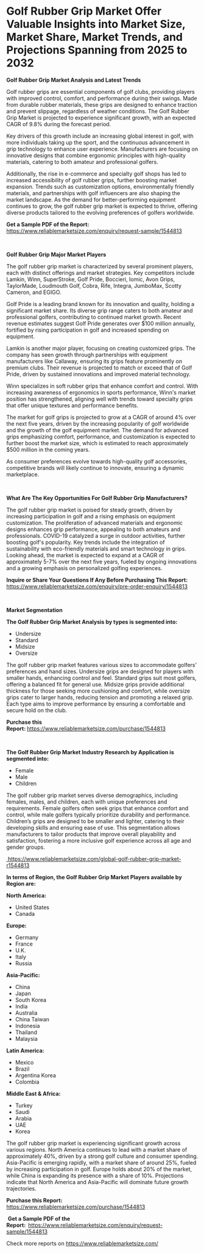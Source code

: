 <p><h1>Golf Rubber Grip Market Offer Valuable Insights into Market Size, Market Share, Market Trends, and Projections Spanning from 2025 to 2032</h1></p><p><strong>Golf Rubber Grip Market Analysis and Latest Trends</strong></p>
<p><p>Golf rubber grips are essential components of golf clubs, providing players with improved control, comfort, and performance during their swings. Made from durable rubber materials, these grips are designed to enhance traction and prevent slippage, regardless of weather conditions. The Golf Rubber Grip Market is projected to experience significant growth, with an expected CAGR of 9.8% during the forecast period. </p><p>Key drivers of this growth include an increasing global interest in golf, with more individuals taking up the sport, and the continuous advancement in grip technology to enhance user experience. Manufacturers are focusing on innovative designs that combine ergonomic principles with high-quality materials, catering to both amateur and professional golfers. </p><p>Additionally, the rise in e-commerce and specialty golf shops has led to increased accessibility of golf rubber grips, further boosting market expansion. Trends such as customization options, environmentally friendly materials, and partnerships with golf influencers are also shaping the market landscape. As the demand for better-performing equipment continues to grow, the golf rubber grip market is expected to thrive, offering diverse products tailored to the evolving preferences of golfers worldwide.</p></p>
<p><strong>Get a Sample PDF of the Report:&nbsp;</strong> <a href="https://www.reliablemarketsize.com/enquiry/request-sample/1544813?utm_campaign=1833&utm_medium=2&utm_source=Github&utm_content=ia&utm_term=09022025&utm_id=golf-rubber-grip">https://www.reliablemarketsize.com/enquiry/request-sample/1544813</a></p>
<p>&nbsp;</p>
<p><strong>Golf Rubber Grip Major Market Players</strong></p>
<p><p>The golf rubber grip market is characterized by several prominent players, each with distinct offerings and market strategies. Key competitors include Lamkin, Winn, SuperStroke, Golf Pride, Boccieri, Iomic, Avon Grips, TaylorMade, Loudmouth Golf, Cobra, Rife, Integra, JumboMax, Scotty Cameron, and EGIGO.</p><p>Golf Pride is a leading brand known for its innovation and quality, holding a significant market share. Its diverse grip range caters to both amateur and professional golfers, contributing to continued market growth. Recent revenue estimates suggest Golf Pride generates over $100 million annually, fortified by rising participation in golf and increased spending on equipment.</p><p>Lamkin is another major player, focusing on creating customized grips. The company has seen growth through partnerships with equipment manufacturers like Callaway, ensuring its grips feature prominently on premium clubs. Their revenue is projected to match or exceed that of Golf Pride, driven by sustained innovations and improved material technology.</p><p>Winn specializes in soft rubber grips that enhance comfort and control. With increasing awareness of ergonomics in sports performance, Winn's market position has strengthened, aligning well with trends toward specialty grips that offer unique textures and performance benefits.</p><p>The market for golf grips is projected to grow at a CAGR of around 4% over the next five years, driven by the increasing popularity of golf worldwide and the growth of the golf equipment market. The demand for advanced grips emphasizing comfort, performance, and customization is expected to further boost the market size, which is estimated to reach approximately $500 million in the coming years.</p><p>As consumer preferences evolve towards high-quality golf accessories, competitive brands will likely continue to innovate, ensuring a dynamic marketplace.</p></p>
<p>&nbsp;</p>
<p><strong>What Are The Key Opportunities For Golf Rubber Grip Manufacturers?</strong></p>
<p><p>The golf rubber grip market is poised for steady growth, driven by increasing participation in golf and a rising emphasis on equipment customization. The proliferation of advanced materials and ergonomic designs enhances grip performance, appealing to both amateurs and professionals. COVID-19 catalyzed a surge in outdoor activities, further boosting golf's popularity. Key trends include the integration of sustainability with eco-friendly materials and smart technology in grips. Looking ahead, the market is expected to expand at a CAGR of approximately 5-7% over the next five years, fueled by ongoing innovations and a growing emphasis on personalized golfing experiences.</p></p>
<p><strong>Inquire or Share Your Questions If Any Before Purchasing This Report:</strong> <a href="https://www.reliablemarketsize.com/enquiry/pre-order-enquiry/1544813?utm_campaign=1833&utm_medium=2&utm_source=Github&utm_content=ia&utm_term=09022025&utm_id=golf-rubber-grip">https://www.reliablemarketsize.com/enquiry/pre-order-enquiry/1544813</a></p>
<p>&nbsp;</p>
<p><strong>Market Segmentation</strong></p>
<p><strong>The Golf Rubber Grip Market Analysis by types is segmented into:</strong></p>
<p><ul><li>Undersize</li><li>Standard</li><li>Midsize</li><li>Oversize</li></ul></p>
<p><p>The golf rubber grip market features various sizes to accommodate golfers' preferences and hand sizes. Undersize grips are designed for players with smaller hands, enhancing control and feel. Standard grips suit most golfers, offering a balanced fit for general use. Midsize grips provide additional thickness for those seeking more cushioning and comfort, while oversize grips cater to larger hands, reducing tension and promoting a relaxed grip. Each type aims to improve performance by ensuring a comfortable and secure hold on the club.</p></p>
<p><strong>Purchase this Report:&nbsp;</strong><a href="https://www.reliablemarketsize.com/purchase/1544813?utm_campaign=1833&utm_medium=2&utm_source=Github&utm_content=ia&utm_term=09022025&utm_id=golf-rubber-grip">https://www.reliablemarketsize.com/purchase/1544813</a></p>
<p>&nbsp;</p>
<p><strong>The Golf Rubber Grip Market Industry Research by Application is segmented into:</strong></p>
<p><ul><li>Female</li><li>Male</li><li>Children</li></ul></p>
<p><p>The golf rubber grip market serves diverse demographics, including females, males, and children, each with unique preferences and requirements. Female golfers often seek grips that enhance comfort and control, while male golfers typically prioritize durability and performance. Children’s grips are designed to be smaller and lighter, catering to their developing skills and ensuring ease of use. This segmentation allows manufacturers to tailor products that improve overall playability and satisfaction, fostering a more inclusive golf experience across all age and gender groups.</p></p>
<p><a href="https://www.reliablemarketsize.com/global-golf-rubber-grip-market-r1544813?utm_campaign=1833&utm_medium=2&utm_source=Github&utm_content=ia&utm_term=09022025&utm_id=golf-rubber-grip">&nbsp;https://www.reliablemarketsize.com/global-golf-rubber-grip-market-r1544813</a></p>
<p><strong>In terms of Region, the Golf Rubber Grip Market Players available by Region are:</strong></p>
<p>
    <p> <strong> North America: </strong>
        <ul>
            <li>United States</li>
            <li>Canada</li>
        </ul>
        </p> 
    <p> <strong> Europe: </strong>
        <ul>
            <li>Germany</li>
            <li>France</li>
            <li>U.K.</li>
            <li>Italy</li>
            <li>Russia</li>
        </ul>
        </p> 
    <p> <strong> Asia-Pacific: </strong>
        <ul>
            <li>China</li>
            <li>Japan</li>
            <li>South Korea</li>
            <li>India</li>
            <li>Australia</li>
            <li>China Taiwan</li>
            <li>Indonesia</li>
            <li>Thailand</li>
            <li>Malaysia</li>
        </ul>
        </p> 
    <p> <strong> Latin America: </strong>
        <ul>
            <li>Mexico</li>
            <li>Brazil</li>
            <li>Argentina Korea</li>
            <li>Colombia</li>
        </ul>
        </p> 
    <p> <strong> Middle East & Africa: </strong>
        <ul>
            <li>Turkey</li>
            <li>Saudi</li>
            <li>Arabia</li>
            <li>UAE</li>
            <li>Korea</li>
        </ul>
    </p>
    </p>
<p><p>The golf rubber grip market is experiencing significant growth across various regions. North America continues to lead with a market share of approximately 40%, driven by a strong golf culture and consumer spending. Asia-Pacific is emerging rapidly, with a market share of around 25%, fueled by increasing participation in golf. Europe holds about 20% of the market, while China is expanding its presence with a share of 10%. Projections indicate that North America and Asia-Pacific will dominate future growth trajectories.</p></p>
<p><strong>Purchase this Report: </strong><a href="https://www.reliablemarketsize.com/purchase/1544813?utm_campaign=1833&utm_medium=2&utm_source=Github&utm_content=ia&utm_term=09022025&utm_id=golf-rubber-grip">https://www.reliablemarketsize.com/purchase/1544813</a></p>
<p>&nbsp;<strong>Get a Sample PDF of the Report:&nbsp;&nbsp;</strong><a href="https://www.reliablemarketsize.com/enquiry/request-sample/1544813?utm_campaign=1833&utm_medium=2&utm_source=Github&utm_content=ia&utm_term=09022025&utm_id=golf-rubber-grip">https://www.reliablemarketsize.com/enquiry/request-sample/1544813</a></p>
<p><strong></strong></p>
<p>Check more reports on <a href="https://www.reliablemarketsize.com/?utm_campaign=1833&utm_medium=2&utm_source=Github&utm_content=ia&utm_term=09022025&utm_id=golf-rubber-grip">https://www.reliablemarketsize.com/</a></p>